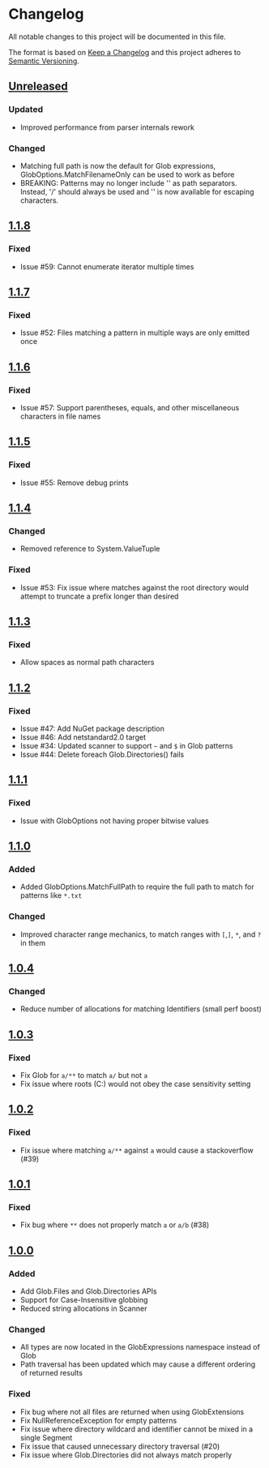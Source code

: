 # Changelog

All notable changes to this project will be documented in this file.

The format is based on [Keep a Changelog](http://keepachangelog.com/en/1.0.0/)
and this project adheres to [Semantic Versioning](http://semver.org/spec/v2.0.0.html).

## [Unreleased]
### Updated
- Improved performance from parser internals rework
 
### Changed
- Matching full path is now the default for Glob expressions, GlobOptions.MatchFilenameOnly
  can be used to work as before
- BREAKING: Patterns may no longer include '\' as path separators.  Instead, '/' should always be used
  and '\' is now available for escaping characters.

## [1.1.8]
### Fixed
- Issue #59: Cannot enumerate iterator multiple times

## [1.1.7]
### Fixed
- Issue #52: Files matching a pattern in multiple ways are only emitted once

## [1.1.6]
### Fixed
- Issue #57: Support parentheses, equals, and other miscellaneous characters in file names

## [1.1.5]
### Fixed
- Issue #55: Remove debug prints

## [1.1.4]
### Changed
- Removed reference to System.ValueTuple

### Fixed
- Issue #53: Fix issue where matches against the root directory would attempt to truncate a prefix longer than desired

## [1.1.3]
### Fixed
- Allow spaces as normal path characters

## [1.1.2]
### Fixed
- Issue #47: Add NuGet package description
- Issue #46: Add netstandard2.0 target
- Issue #34: Updated scanner to support `~` and `$` in Glob patterns
- Issue #44: Delete foreach Glob.Directories() fails

## [1.1.1]
### Fixed
- Issue with GlobOptions not having proper bitwise values

## [1.1.0]
### Added
- Added GlobOptions.MatchFullPath to require the full path to match for patterns like `*.txt`

### Changed
- Improved character range mechanics, to match ranges with `[`,`]`, `*`, and `?` in them

## [1.0.4]
### Changed
- Reduce number of allocations for matching Identifiers (small perf boost)

## [1.0.3]
### Fixed
- Fix Glob for `a/**` to match `a/` but not `a`
- Fix issue where roots (C:) would not obey the case sensitivity setting

## [1.0.2]
### Fixed
- Fix issue where matching `a/**` against `a` would cause a stackoverflow (#39)

## [1.0.1]
### Fixed
- Fix bug where `**` does not properly match `a` or `a/b` (#38)

## [1.0.0]
### Added
- Add Glob.Files and Glob.Directories APIs
- Support for Case-Insensitive globbing
- Reduced string allocations in Scanner

### Changed
- All types are now located in the GlobExpressions namespace instead of Glob
- Path traversal has been updated which may cause a different ordering of returned results

### Fixed
- Fix bug where not all files are returned when using GlobExtensions
- Fix NullReferenceException for empty patterns
- Fix issue where directory wildcard and identifier cannot be mixed in a single Segment
- Fix issue that caused unnecessary directory traversal (#20)
- Fix issue where Glob.Directories did not always match properly

[Unreleased]: https://github.com/kthompson/glob/compare/1.1.8...HEAD
[1.1.8]: https://github.com/kthompson/glob/compare/1.1.7...1.1.8
[1.1.7]: https://github.com/kthompson/glob/compare/1.1.6...1.1.7
[1.1.6]: https://github.com/kthompson/glob/compare/1.1.5...1.1.6
[1.1.5]: https://github.com/kthompson/glob/compare/1.1.4...1.1.5
[1.1.4]: https://github.com/kthompson/glob/compare/1.1.3...1.1.4
[1.1.3]: https://github.com/kthompson/glob/compare/1.1.2...1.1.3
[1.1.2]: https://github.com/kthompson/glob/compare/1.1.1...1.1.2
[1.1.1]: https://github.com/kthompson/glob/compare/1.1.0...1.1.1
[1.1.0]: https://github.com/kthompson/glob/compare/1.0.4...1.1.0
[1.0.4]: https://github.com/kthompson/glob/compare/1.0.3...1.0.4
[1.0.3]: https://github.com/kthompson/glob/compare/1.0.2...1.0.3
[1.0.2]: https://github.com/kthompson/glob/compare/1.0.1...1.0.2
[1.0.1]: https://github.com/kthompson/glob/compare/1.0.0...1.0.1
[1.0.0]: https://github.com/kthompson/glob/compare/0.4.0...1.0.0
[0.4.0]: https://github.com/kthompson/glob/compare/0.3.3...0.4.0
[0.3.3]: https://github.com/kthompson/glob/compare/0.3.2...0.3.3
[0.3.2]: https://github.com/kthompson/glob/compare/0.3.1...0.3.2
[0.3.1]: https://github.com/kthompson/glob/compare/0.3.0...0.3.1
[0.3.0]: https://github.com/kthompson/glob/compare/0.2.1...0.3.0
[0.2.1]: https://github.com/kthompson/glob/compare/0.2.0...0.2.1
[0.2.0]: https://github.com/kthompson/glob/compare/0.1.0...0.2.0
